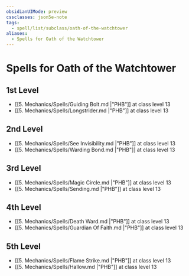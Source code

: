 ```yaml
---
obsidianUIMode: preview
cssclasses: json5e-note
tags:
  - spell/list/subclass/oath-of-the-watchtower
aliases:
  - Spells for Oath of the Watchtower
---
```

# Spells for Oath of the Watchtower

## 1st Level

- [[5. Mechanics/Spells/Guiding Bolt.md \|"PHB"]] at class level 13
- [[5. Mechanics/Spells/Longstrider.md \|"PHB"]] at class level 13

## 2nd Level

- [[5. Mechanics/Spells/See Invisibility.md \|"PHB"]] at class level 13
- [[5. Mechanics/Spells/Warding Bond.md \|"PHB"]] at class level 13

## 3rd Level

- [[5. Mechanics/Spells/Magic Circle.md \|"PHB"]] at class level 13
- [[5. Mechanics/Spells/Sending.md \|"PHB"]] at class level 13

## 4th Level

- [[5. Mechanics/Spells/Death Ward.md \|"PHB"]] at class level 13
- [[5. Mechanics/Spells/Guardian Of Faith.md \|"PHB"]] at class level 13

## 5th Level

- [[5. Mechanics/Spells/Flame Strike.md \|"PHB"]] at class level 13
- [[5. Mechanics/Spells/Hallow.md \|"PHB"]] at class level 13

